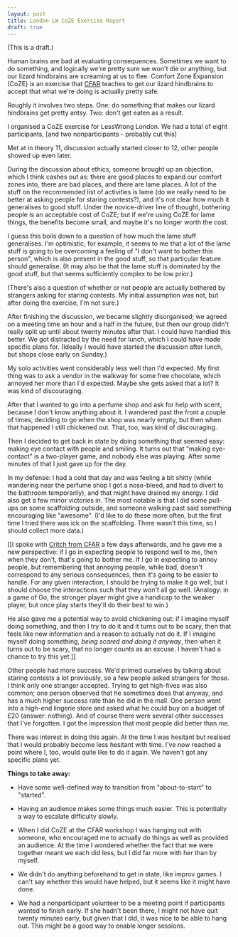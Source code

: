 ```yaml
---
layout: post
title: London LW CoZE Exercise Report
draft: true
---
```

(This is a draft.)

Human brains are bad at evaluating consequences. Sometimes we want to do something, and logically we're pretty sure we won't die or anything, but our lizard hindbrains are screaming at us to flee. Comfort Zone Expansion (CoZE) is an exercise that [CFAR](http://appliedrationality.org) teaches to get our lizard hindbrains to accept that what we're doing is actually pretty safe.

Roughly it involves two steps. One: do something that makes our lizard hindbrains get pretty antsy. Two: don't get eaten as a result.

I organised a CoZE exercise for LessWrong London. We had a total of eight participants, [and two nonparticipants - probably cut this]

Met at in theory 11, discussion actually started closer to 12, other people showed up even later.

During the discussion about ethics, someone brought up an objection, which I think cashes out as: there are good places to expand our comfort zones into, there are bad places, and there are lame places. A lot of the stuff on the recommended list of activities is lame (do we really need to be better at asking people for staring contests?), and it's not clear how much it generalises to good stuff. Under the novice-driver line of thought, bothering people is an acceptable cost of CoZE; but if we're using CoZE for lame things, the benefits become small, and maybe it's no longer worth the cost.

I guess this boils down to a question of how much the lame stuff generalises. I'm optimistic; for example, it seems to me that a lot of the lame stuff is going to be overcoming a feeling of "I don't want to bother this person", which is also present in the good stuff, so that particular feature should generalise. (It may also be that the lame stuff is dominated by the good stuff, but that seems sufficiently complex to be low prior.)

(There's also a question of whether or not people are actually bothered by strangers asking for staring contests. My initial assumption was not, but after doing the exercise, I'm not sure.)

After finishing the discussion, we became slightly disorganised; we agreed on a meeting time an hour and a half in the future, but then our group didn't really split up until about twenty minutes after that. I could have handled this better. We got distracted by the need for lunch, which I could have made specific plans for. (Ideally I would have started the discussion after lunch, but shops close early on Sunday.)

My solo activities went considerably less well than I'd expected. My first thing was to ask a vendor in the walkway for some free chocolate, which annoyed her more than I'd expected. Maybe she gets asked that a lot? It was kind of discouraging.

After that I wanted to go into a perfume shop and ask for help with scent, because I don't know anything about it. I wandered past the front a couple of times, deciding to go when the shop was nearly empty, but then when that happened I still chickened out. That, too, was kind of discouraging.

Then I decided to get back in state by doing something that seemed easy: making eye contact with people and smiling. It turns out that "making eye-contact" is a two-player game, and nobody else was playing. After some minutes of that I just gave up for the day.

In my defense: I had a cold that day and was feeling a bit shitty (while wandering near the perfume shop I got a nose-bleed, and had to divert to the bathroom temporarily), and that might have drained my energy. I did also get a few minor victories in. The most notable is that I did some pull-ups on some scaffolding outside, and someone walking past said something encouraging like "awesome". (I'd like to do these more often, but the first time I tried there was ick on the scaffolding. There wasn't this time, so I should collect more data.)

[[I spoke with [Critch from CFAR](http://rationality.org/critch/) a few days afterwards, and he gave me a new perspective: if I go in expecting people to respond well to me, then when they don't, that's going to bother me. If I go in expecting to annoy people, but remembering that annoying people, while bad, doesn't correspond to any serious consequences, then it's going to be easier to handle. For any given interaction, I should be trying to make it go well, but I should choose the interactions such that they won't all go well. (Analogy: in a game of Go, the stronger player might give a handicap to the weaker player, but once play starts they'll do their best to win.)

He also gave me a potential way to avoid chickening out: if I imagine myself doing something, and then I try to do it and it turns out to be scary, then that feels like new information and a reason to actually not do it. If I imagine myself doing something, *being scared and doing it anyway*, then when it turns out to be scary, that no longer counts as an excuse. I haven't had a chance to try this yet.]]

Other people had more success. We'd primed ourselves by talking about staring contests a lot previously, so a few people asked strangers for those. I think only one stranger accepted. Trying to get high-fives was also common; one person observed that he sometimes does that anyway, and has a much higher success rate than he did in the mall. One person went into a high-end lingerie store and asked what he could buy on a budget of £20 (answer: nothing). And of course there were several other successes that I've forgotten. I got the impression that most people did better than me.

There was interest in doing this again. At the time I was hesitant but realised that I would probably become less hesitant with time. I've now reached a point where I, too, would quite like to do it again. We haven't got any specific plans yet.

**Things to take away:**

- Have some well-defined way to transition from "about-to-start" to "started".

- Having an audience makes some things much easier. This is potentially a way to escalate difficulty slowly.

- When I did CoZE at the CFAR workshop I was hanging out with someone, who encouraged me to actually do things as well as provided an audience. At the time I wondered whether the fact that we were together meant we each did less, but I did far more with her than by myself.

- We didn't do anything beforehand to get in state, like improv games. I can't say whether this would have helped, but it seems like it might have done.

- We had a nonparticipant volunteer to be a meeting point if participants wanted to finish early. If she hadn't been there, I might not have quit twenty minutes early, but given that I did, it was nice to be able to hang out. This might be a good way to enable longer sessions.

